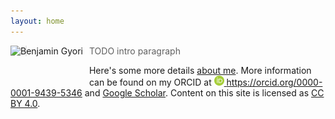 ```yaml
---
layout: home
---
```

<img src="https://indralab.github.io/images/gyori.png" alt="Benjamin Gyori" align="left" height="60" style="margin-right: 10px"/>

> TODO intro paragraph

Here's some more details [about me](/about.md). More information can be found on my ORCID
at <a href="https://orcid.org/0000-0001-9439-5346"><img alt="ORCID logo" src="
/img/logos/orcid-icon.svg" width="16" height="16" />
https://orcid.org/0000-0001-9439-5346</a>
and [Google Scholar](https://scholar.google.com/citations?user=kH9LOHMAAAAJ). Content on this site
is licensed as [CC BY 4.0](https://github.com/bgyori/bgyori.github.io/blob/master/LICENSE).
